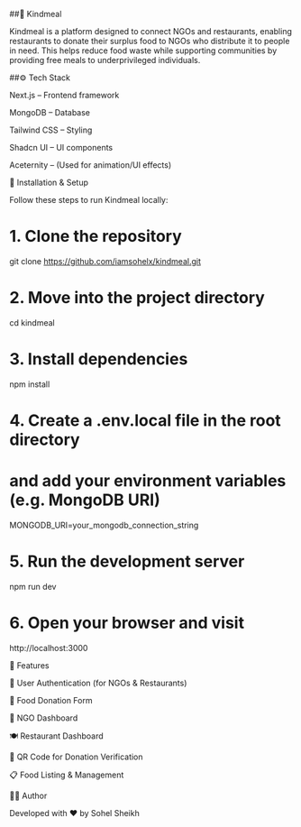 ##🥗 Kindmeal

Kindmeal is a platform designed to connect NGOs and restaurants, enabling restaurants to donate their surplus food to NGOs who distribute it to people in need. This helps reduce food waste while supporting communities by providing free meals to underprivileged individuals.

##⚙️ Tech Stack

Next.js – Frontend framework

MongoDB – Database

Tailwind CSS – Styling

Shadcn UI – UI components

Aceternity – (Used for animation/UI effects)

🚀 Installation & Setup

Follow these steps to run Kindmeal locally:

# 1. Clone the repository
git clone https://github.com/iamsohelx/kindmeal.git

# 2. Move into the project directory
cd kindmeal

# 3. Install dependencies
npm install

# 4. Create a .env.local file in the root directory
# and add your environment variables (e.g. MongoDB URI)
MONGODB_URI=your_mongodb_connection_string

# 5. Run the development server
npm run dev

# 6. Open your browser and visit
http://localhost:3000

🧩 Features

🔐 User Authentication (for NGOs & Restaurants)

🍱 Food Donation Form

🏢 NGO Dashboard

🍽️ Restaurant Dashboard

🧾 QR Code for Donation Verification

📋 Food Listing & Management

👨‍💻 Author

Developed with ❤️ by Sohel Sheikh
